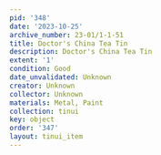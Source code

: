 ```yaml
---
pid: '348'
date: '2023-10-25'
archive_number: 23-01/1-1-51
title: Doctor's China Tea Tin
description: Doctor's China Tea Tin
extent: '1'
condition: Good
date_unvalidated: Unknown
creator: Unknown
collector: Unknown
materials: Metal, Paint
collection: tinui
key: object
order: '347'
layout: tinui_item
---
```

